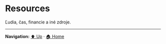 # Resources

Ľudia, čas, financie a iné zdroje.

---
**Navigation:** [⬆️ Up](../index.md) · [🏠 Home](../../index.md)
